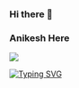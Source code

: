 ### Hi there 👋

### Anikesh Here

![](https://komarev.com/ghpvc/?username=your-github-username&style=flat-square)

[![Typing SVG](https://readme-typing-svg.demolab.com?font=Fira+Code&pause=1000&color=F3F739&background=000000&center=true&vCenter=true&random=false&width=435&lines=Hi%2C++Anikesh+Here!;A+passionate+programmer+from;Atharva+College+of+Engineering)](https://git.io/typing-svg)

<!--
**Anikesh02/Anikesh02** is a ✨ _special_ ✨ repository because its `README.md` (this file) appears on your GitHub profile.

Here are some ideas to get you started:

- 🔭 I’m currently working on ...
- 🌱 I’m currently learning ...
- 👯 I’m looking to collaborate on ...
- 🤔 I’m looking for help with ...
- 💬 Ask me about ...
- 📫 How to reach me: ...
- 😄 Pronouns: ...
- ⚡ Fun fact: ...
-->
